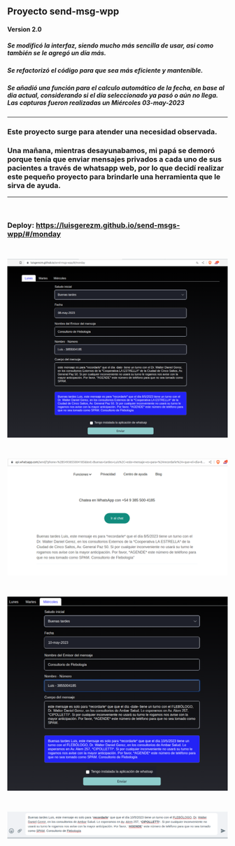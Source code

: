 ## Proyecto send-msg-wpp

#### Version 2.0

##### Se modificó la interfaz, siendo mucho más sencilla de usar, asi como también se le agregó un día más.

##### Se refactorizó el código para que sea más eficiente y mantenible.

##### Se añadió una función para el calculo automático de la fecha, en base al dia actual, considerando si el día seleccionado ya pasó o aún no llega. Las capturas fueron realizadas un Miércoles 03-may-2023

---

### Este proyecto surge para atender una necesidad observada.

### Una mañana, mientras desayunabamos, mi papá se demoró porque tenía que enviar mensajes privados a cada uno de sus pacientes a través de whatsapp web, por lo que decidí realizar este pequeño proyecto para brindarle una herramienta que le sirva de ayuda.

---

<br>

### Deploy: https://luisgerezm.github.io/send-msgs-wpp/#/monday

<br>
<p align="center">
<img src="assets/msg-wpp1.png" >
</p>
<br>
<p align="center">
<img src="assets/msg-wpp2.png" >
</p>
<br>
<p align="center">
<img src="assets/msg-wpp3.png" >
</p>
<br>
<p align="center">
<img src="assets/msg-wpp4.png" >
</p>
